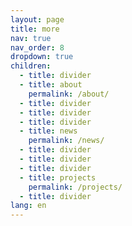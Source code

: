```yaml
---
layout: page
title: more
nav: true
nav_order: 8
dropdown: true
children:
  - title: divider
  - title: about
    permalink: /about/
  - title: divider
  - title: divider
  - title: divider
  - title: news
    permalink: /news/
  - title: divider
  - title: divider
  - title: divider
  - title: projects
    permalink: /projects/
  - title: divider
lang: en
---
```

